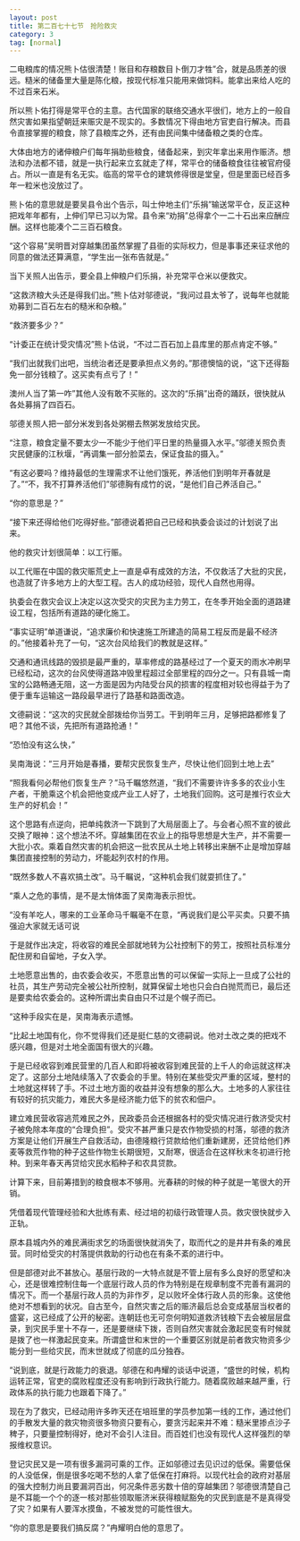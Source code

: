 ```yaml
---
layout: post
title: 第二百七十七节　抢险救灾
category: 3
tag: [normal]
---
```


二电粮库的情况熊卜估很清楚！账目和存粮数目卜倒刀才牲”合，就是品质差的很远。糙米的储备里大量是陈化粮，按现代标准只能用来做饲料。能拿出来给人吃的不过百来石米。

所以熊卜佑打得是常平仓的主意。古代国家的联络交通水平很们，地方上的一般自然灾害如果指望朝廷来赈灾是不现实的。多数情况下得由地方官吏自行解决。而县令直接掌握的粮食，除了县粮库之外，还有由民间集中储备粮之类的仓库。

大体由地方的诸伸粮户们每年捐助些粮食，储备起来，到灾年拿出来用作赈济。想法和办法都不错，就是一执行起来立玄就走了样，常平仓的储备粮食往往被官府侵占。所以一直是有名无实。临高的常平仓的建筑修得很是堂皇，但是里面已经百多年一粒米也没放过了。

熊卜佑的意思就是要吴县令出个告示，叫士仲地主们“乐捐”输送常平仓，反正这种把戏年年都有，上伸们早已习以为常。县令来“劝捐”总得拿个一二十石出来应酬应酬。这样也能凑个二三百石粮食。

“这个容易”吴明晋对穿越集团虽然掌握了县衙的实际权力，但是事事还来征求他的同意的做法还算满意，“学生出一张布告就是。”

当下关照人出告示，要全县上伸粮户们乐捐，补充常平仓米以便救灾。

“这救济粮大头还是得我们出。”熊卜估对邬德说，“我问过县太爷了，说每年也就能劝募到二百石左右的糙米和杂粮。”

“救济要多少？”

“计委正在统计受灾情况”熊卜估说，“不过二百石加上县库里的那点肯定不够。”

“我们出就我们出吧，当统治者还是要承担点义务的。”那德懊恼的说，“这下还得豁免一部分钱粮了。这买卖有点亏了！”

澳州人当了第一咋”其他人没有敢不买账的。这次的“乐捐”出奇的踊跃，很快就从各处募捐了四百石。

邬德关照人把一部分米发到各处粥棚去熬粥发放给灾民。

“注意，粮食定量不要太少一不能少于他们平日里的热量摄入水平。”邬德关照负责灾民健康的江秋堰，“再调集一部分脸菜去，保证食盐的摄入。”

“有这必要吗？维持最低的生理需求不让他们饿死，养活他们到明年开春就是了。”“不，我不打算养活他们”邬德胸有成竹的说，“是他们自己养活自己。”

“你的意思是？”

“接下来还得给他们吃得好些。”部德说着把自己已经和执委会谈过的计划说了出来。

他的救灾计划很简单：以工行赈。

以工代赈在中国的救灾赈荒史上一直是卓有成效的方法，不仅救活了大批的灾民，也造就了许多地方上的大型工程。古人的成功经验，现代人自然也用得。

执委会在救灾会议上决定以这次受灾的灾民为主力劳工，在冬季开始全面的道路建设工程，包括所有道路的硬化施工。

“事实证明”单道谦说，“追求廉价和快速施工所建造的简易工程反而是最不经济的。”他接着补充了一句，“这次台风给我们的教就是这样。”

交通和通讯线路的毁损是最严重的，草率修成的路基经过了一个夏天的雨水冲刷早已经松动，这次的台风使得道路冲毁里程超过全部里程的四分之一。只有县城一南宝的公路畅通无阻，这一方面是因为内陆受台风的损害的程度相对较也得益于为了便于重车运输这一路段最早进行了路基和路面改造。

文德嗣说：“这次的灾民就全部拨给你当劳工。干到明年三月，足够把路都修复了吧？其他不谈，先把所有道路抢通！”

“恐怕没有这么快，”

吴南海说：“三月开始是春播，要帮灾民恢复生产，尽快让他们回到土地上去”

“照我看何必帮他们恢复生产？”马千瞩悠然道，“我们不需要许许多多的农业小生产者，干脆乘这个机会把他变成产业工人好了，土地我们回购。这可是推行农业大生产的好机会！”

这个思路有点逆向，把单纯救济一下跳到了大局层面上了。与会者心照不宣的彼此交换了眼神：这个想法不坏。穿越集团在农业上的指导思想是大生产，并不需要一大批小农。乘着自然灾害的机会把这一批农民从土地上转移出来酬不止是增加穿越集团直接控制的劳动力，坏能起列农村的作用。

“既然多数人不喜欢搞土改”。马千瞩说，“这种机会我们就耍抓住了。”

“乘人之危的事情，是不是太悄体面了吴南海表示担忧。

“没有羊吃人，哪来的工业革命马千瞩毫不在意，“再说我们是公平买卖。只要不搞强迫大家就无话可说

于是就作出决定，将收容的难民全部就地转为公社控制下的劳工，按照社员标准分配住房和自留地，子女入学。

土地愿意出售的，由农委会收买，不愿意出售的可以保留一实际上一旦成了公社的社员，其生产劳动完全被公社所控制，就算保留土地也只会白白抛荒而已，最后还是要卖给农委会的。这种所谓出卖自由只不过是个幌子而已。

“这种手段实在是，吴南海表示遗憾。

“比起土地国有化，你不觉得我们还是挺仁慈的文德嗣说。他对土改之类的把戏不感兴趣，但是对土地全面国有很大的兴趣。

于是已经收容到难民营里的几百人和即将被收容到难民营的上千人的命运就这样决定了。这部分土地陆续落入了农委会的手里。特别在某些受灾严重的区域，整村的土地就这样转了手。不过土地方面的收益并没有想象的那么大。土地多的人家往往有较好的抗灾能力，难民大多是经济能力低下的贫农和佃户。

建立难民营收容逃荒难民之外，民政委员会还根据各村的受灾情况进行救济受灾村子被免除本年度的“合理负担”。受灾不甚严重只是农作物受损的村落，邬德的救济方案是让他们开展生产自救活动，由德隆粮行贷款给他们重新建房，还贷给他们养麦等救荒作物的种子这些作物生长期很短，又耐寒，很适合在这样秋末冬初进行抢种。到来年春天再贷给灾民水稻种子和农具贷款。

计算下来，目前筹措到的粮食根本不够用。光春耕的时候的种子就是一笔很大的开销。

凭借着现代管理经验和大批练有素、经过培的初级行政管理人员。救灾很快就步入正轨。

原本县城内外的难民满街求乞的场面很快就消失了，取而代之的是井井有条的难民营。同时给受灾的村落提供救助的行动也在有条不紊的进行中。

但是部德对此不甚放心。基层行政的一大特点就是不管上层有多么良好的愿望和决心，还是很难控制住每一个底层行政人员的作为特别是在规章制度不完善有漏洞的情况下。而一个基层行政人员的为非作歹，足以败坏全体行政人员的形象。这使他绝对不想看到的状况。自古至今，自然灾害之后的赈济最后总会变成基层当权者的盛宴，这已经成了公开的秘密。连朝廷也无可奈何明知道救济钱粮下去会被层层盘录，到灾民手里十不存一，还是要继续下拨，否则自然灾害就会激起民变有时候就是拨了也一样激起民变来。所谓盛世和末世的一个重要区别就是前者救灾物资多少能分到一些给灾民，而末世就成了彻底的瓜分独吞。

“说到底，就是行政能力的衰退。邬德在和冉耀的谈话中说道，“盛世的时候，机构运转正常，官吏的腐败程度还没有影响到行政执行能力。随着腐败越来越严重，行政体系的执行能力也跟着下降了。”

现在为了救灾，已经动用许多昨天还在培班里的学员参加第一线的工作，通过他们的手散发大量的救灾物资很多物资只要有心，要贪污起来并不难：糙米里掺点沙子稗子，只要量控制得好，绝对不会引人注目。而百姓们也没有现代人这样强烈的举报维权意识。

登记灾民又是一项有很多漏洞可乘的工作。正如邬德过去见识过的低保。需要低保的人没低保，倒是很多吃喝不愁的人拿了低保在打麻将。以现代社会的政府对基层的强大控制力尚且要漏洞百出，何况条件恶劣数十倍的穿越集团？邬德很清楚自己是不耳能一个个的逐一核对那些领取赈济米获得粮赋豁免的灾民到底是不是真得受了灾？如果有人要浑水摸鱼，不被发觉的可能性很大。

“你的意思是要我们搞反腐？”冉耀明白他的意思了。